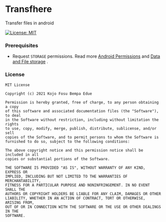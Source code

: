 # Transfhere
Transfer files in android

[![License: MIT](https://shields.io/github/license/kojofosu/Transfhere?style=for-the-badge&logo=appveyor)](https://opensource.org/licenses/MIT)



### Prerequisites

- Request `STORAGE` permissions. Read more [Android Permissions](https://developer.android.com/guide/topics/permissions/overview) and [Data and File storage](https://developer.android.com/training/data-storage) .





### License

```
MIT License

Copyright (c) 2021 Kojo Fosu Bempa Edue

Permission is hereby granted, free of charge, to any person obtaining a copy
of this software and associated documentation files (the "Software"), to deal
in the Software without restriction, including without limitation the rights
to use, copy, modify, merge, publish, distribute, sublicense, and/or sell
copies of the Software, and to permit persons to whom the Software is
furnished to do so, subject to the following conditions:

The above copyright notice and this permission notice shall be included in all
copies or substantial portions of the Software.

THE SOFTWARE IS PROVIDED "AS IS", WITHOUT WARRANTY OF ANY KIND, EXPRESS OR
IMPLIED, INCLUDING BUT NOT LIMITED TO THE WARRANTIES OF MERCHANTABILITY,
FITNESS FOR A PARTICULAR PURPOSE AND NONINFRINGEMENT. IN NO EVENT SHALL THE
AUTHORS OR COPYRIGHT HOLDERS BE LIABLE FOR ANY CLAIM, DAMAGES OR OTHER
LIABILITY, WHETHER IN AN ACTION OF CONTRACT, TORT OR OTHERWISE, ARISING FROM,
OUT OF OR IN CONNECTION WITH THE SOFTWARE OR THE USE OR OTHER DEALINGS IN THE
SOFTWARE.
```

